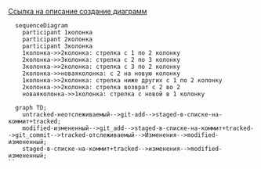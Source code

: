 [Ссылка на описание создание диаграмм](https://github.blog/developer-skills/github/include-diagrams-markdown-files-mermaid/ "Кликни по ссылке, для перехода на сайт с описанием диаграмм")  

```mermaid
  sequenceDiagram
    participant 1колонка
    participant 2колонка
    participant 3колонка
    1колонка->>2колонка: стрелка с 1 по 2 колонку
    2колонка->>3колонка: стрелка с 2 по 3 колонку
    3колонка->>2колонка: стрелка с 3 по 2 колонку 
    2колонка->>новаяколонка: с 2 на новую колонку
    1колонка->>2колонка: стрелка ниже других с 1 по 2 колонку
    2колонка->>2колонка: стрелка возврат с 2 во 2
    новаяколонка->>1колонка: стрелка с новой в 1 колонку  
```

```mermaid
  graph TD;
    untracked-неотслеживаемый-->git-add-->staged-в-списке-на-коммит+tracked;
    modified-измененный-->git_add-->staged-в-списке-на-коммит+tracked-->git_commit-->tracked-отслеживаемый-->Изменения-->modified-измененный;
    staged-в-списке-на-коммит+tracked-->изменения-->modified-измененный;
``
